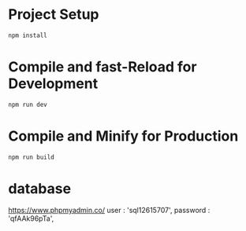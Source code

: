 # Project Setup
```sh
npm install
```

# Compile and fast-Reload for Development
```sh
npm run dev
```

# Compile and Minify for Production

```sh
npm run build
```

# database

https://www.phpmyadmin.co/
user     : 'sql12615707',
password : 'qfAAk96pTa',